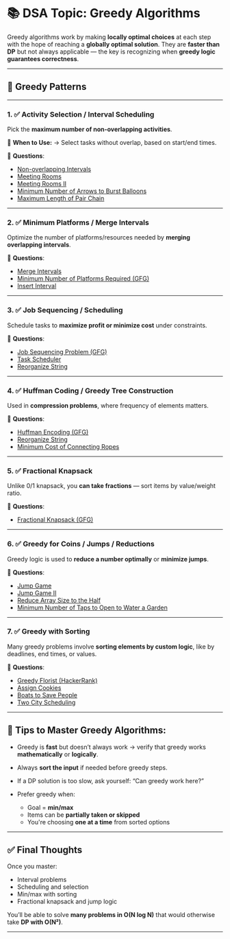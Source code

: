 
# 📚 DSA Topic: **Greedy Algorithms**

Greedy algorithms work by making **locally optimal choices** at each step with the hope of reaching a **globally optimal solution**. They are **faster than DP** but not always applicable — the key is recognizing when **greedy logic guarantees correctness**.

---

## 🧩 Greedy Patterns

---

### 1. ✅ **Activity Selection / Interval Scheduling**

Pick the **maximum number of non-overlapping activities**.

🧠 **When to Use:**
→ Select tasks without overlap, based on start/end times.

📌 **Questions**:

* [Non-overlapping Intervals](https://leetcode.com/problems/non-overlapping-intervals/)
* [Meeting Rooms](https://leetcode.com/problems/meeting-rooms/)
* [Meeting Rooms II](https://leetcode.com/problems/meeting-rooms-ii/)
* [Minimum Number of Arrows to Burst Balloons](https://leetcode.com/problems/minimum-number-of-arrows-to-burst-balloons/)
* [Maximum Length of Pair Chain](https://leetcode.com/problems/maximum-length-of-pair-chain/)

---

### 2. ✅ **Minimum Platforms / Merge Intervals**

Optimize the number of platforms/resources needed by **merging overlapping intervals**.

📌 **Questions**:

* [Merge Intervals](https://leetcode.com/problems/merge-intervals/)
* [Minimum Number of Platforms Required (GFG)](https://www.geeksforgeeks.org/minimum-number-platforms-required-railwaystation/)
* [Insert Interval](https://leetcode.com/problems/insert-interval/)

---

### 3. ✅ **Job Sequencing / Scheduling**

Schedule tasks to **maximize profit or minimize cost** under constraints.

📌 **Questions**:

* [Job Sequencing Problem (GFG)](https://www.geeksforgeeks.org/job-sequencing-problem/)
* [Task Scheduler](https://leetcode.com/problems/task-scheduler/)
* [Reorganize String](https://leetcode.com/problems/reorganize-string/)

---

### 4. ✅ **Huffman Coding / Greedy Tree Construction**

Used in **compression problems**, where frequency of elements matters.

📌 **Questions**:

* [Huffman Encoding (GFG)](https://www.geeksforgeeks.org/huffman-coding-greedy-algo-3/)
* [Reorganize String](https://leetcode.com/problems/reorganize-string/)
* [Minimum Cost of Connecting Ropes](https://www.geeksforgeeks.org/connect-n-ropes-minimum-cost/)

---

### 5. ✅ **Fractional Knapsack**

Unlike 0/1 knapsack, you **can take fractions** — sort items by value/weight ratio.

📌 **Questions**:

* [Fractional Knapsack (GFG)](https://www.geeksforgeeks.org/fractional-knapsack-problem/)

---

### 6. ✅ **Greedy for Coins / Jumps / Reductions**

Greedy logic is used to **reduce a number optimally** or **minimize jumps**.

📌 **Questions**:

* [Jump Game](https://leetcode.com/problems/jump-game/)
* [Jump Game II](https://leetcode.com/problems/jump-game-ii/)
* [Reduce Array Size to the Half](https://leetcode.com/problems/reduce-array-size-to-the-half/)
* [Minimum Number of Taps to Open to Water a Garden](https://leetcode.com/problems/minimum-number-of-taps-to-open-to-water-a-garden/)

---

### 7. ✅ **Greedy with Sorting**

Many greedy problems involve **sorting elements by custom logic**, like by deadlines, end times, or values.

📌 **Questions**:

* [Greedy Florist (HackerRank)](https://www.hackerrank.com/challenges/greedy-florist/problem)
* [Assign Cookies](https://leetcode.com/problems/assign-cookies/)
* [Boats to Save People](https://leetcode.com/problems/boats-to-save-people/)
* [Two City Scheduling](https://leetcode.com/problems/two-city-scheduling/)

---

## 🧠 Tips to Master Greedy Algorithms:

* Greedy is **fast** but doesn’t always work → verify that greedy works **mathematically** or **logically**.
* Always **sort the input** if needed before greedy steps.
* If a DP solution is too slow, ask yourself: “Can greedy work here?”
* Prefer greedy when:

  * Goal = **min/max**
  * Items can be **partially taken or skipped**
  * You're choosing **one at a time** from sorted options

---

## ✅ Final Thoughts

Once you master:

* Interval problems
* Scheduling and selection
* Min/max with sorting
* Fractional knapsack and jump logic

You’ll be able to solve **many problems in O(N log N)** that would otherwise take **DP with O(N²)**.

---
